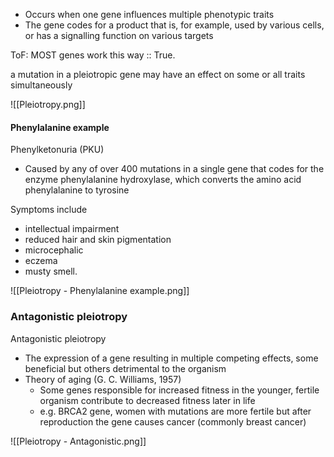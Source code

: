 - Occurs when one gene influences multiple phenotypic traits
- The gene codes for a product that is, for example, used by various cells, or has a signalling function on various targets

ToF: MOST genes work this way :: True.

a mutation in a pleiotropic gene may have an effect on some or all traits simultaneously

![[Pleiotropy.png]]

#### Phenylalanine example
Phenylketonuria (PKU)
- Caused by any of over 400 mutations in a single gene that codes for the enzyme phenylalanine hydroxylase, which converts the amino acid phenylalanine to tyrosine


Symptoms include 
- intellectual impairment
- reduced hair and skin pigmentation
- microcephalic
- eczema
- musty smell.


![[Pleiotropy - Phenylalanine example.png]]

### Antagonistic pleiotropy
Antagonistic pleiotropy
- The expression of a gene resulting in multiple competing effects, some beneficial but others detrimental to the organism
- Theory of aging (G. C. Williams, 1957) 
	- Some genes responsible for increased fitness in the younger, fertile organism contribute to decreased fitness later in life
	- e.g. BRCA2 gene, women with mutations are more fertile but after reproduction the gene causes cancer (commonly breast cancer)

![[Pleiotropy - Antagonistic.png]]